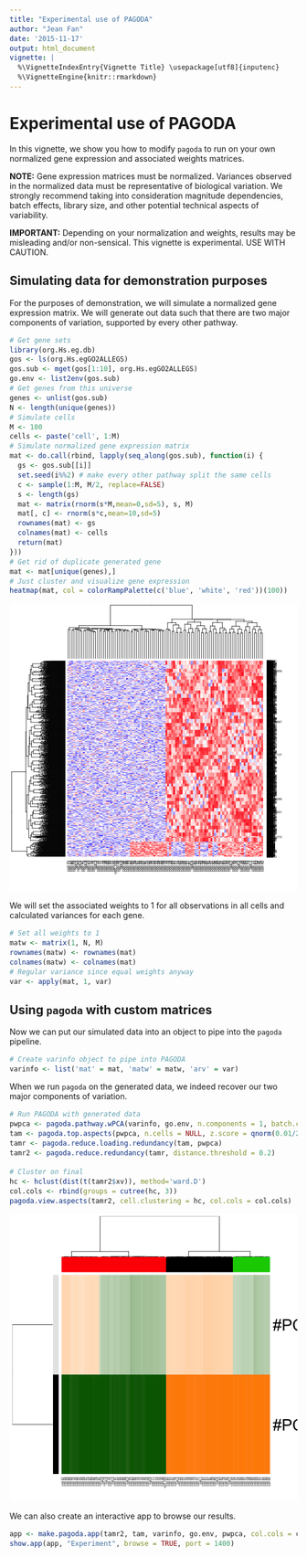 ```yaml
---
title: "Experimental use of PAGODA"
author: "Jean Fan"
date: '2015-11-17'
output: html_document
vignette: |
  %\VignetteIndexEntry{Vignette Title} \usepackage[utf8]{inputenc}
  %\VignetteEngine{knitr::rmarkdown}
---
```


# Experimental use of PAGODA

In this vignette, we show you how to modify `pagoda` to run on your own normalized gene expression and associated weights matrices. 

**NOTE:** Gene expression matrices must be normalized. Variances observed in the normalized data must be representative of biological variation. We strongly recommend taking into consideration magnitude dependencies, batch effects, library size, and other potential technical aspects of variability. 

**IMPORTANT:** Depending on your normalization and weights, results may be misleading and/or non-sensical. This vignette is experimental. USE WITH CAUTION. 



## Simulating data for demonstration purposes

For the purposes of demonstration, we will simulate a normalized gene expression matrix. We will generate out data such that there are two major components of variation, supported by every other pathway. 

```r
# Get gene sets
library(org.Hs.eg.db)
gos <- ls(org.Hs.egGO2ALLEGS)
gos.sub <- mget(gos[1:10], org.Hs.egGO2ALLEGS)
go.env <- list2env(gos.sub)
# Get genes from this universe
genes <- unlist(gos.sub)
N <- length(unique(genes))
# Simulate cells
M <- 100
cells <- paste('cell', 1:M)
# Simulate normalized gene expression matrix
mat <- do.call(rbind, lapply(seq_along(gos.sub), function(i) {
  gs <- gos.sub[[i]]
  set.seed(i%%2) # make every other pathway split the same cells
  c <- sample(1:M, M/2, replace=FALSE) 
  s <- length(gs)
  mat <- matrix(rnorm(s*M,mean=0,sd=5), s, M)
  mat[, c] <- rnorm(s*c,mean=10,sd=5)
  rownames(mat) <- gs
  colnames(mat) <- cells
  return(mat)
}))
# Get rid of duplicate generated gene
mat <- mat[unique(genes),]
# Just cluster and visualize gene expression
heatmap(mat, col = colorRampPalette(c('blue', 'white', 'red'))(100))
```

![plot of chunk data](figures/experimental-data-1.png) 

We will set the associated weights to 1 for all observations in all cells and calculated variances for each gene. 


```r
# Set all weights to 1
matw <- matrix(1, N, M)
rownames(matw) <- rownames(mat)
colnames(matw) <- colnames(mat)
# Regular variance since equal weights anyway
var <- apply(mat, 1, var)
```

## Using `pagoda` with custom matrices

Now we can put our simulated data into an object to pipe into the `pagoda` pipeline.


```r
# Create varinfo object to pipe into PAGODA
varinfo <- list('mat' = mat, 'matw' = matw, 'arv' = var)
```

When we run `pagoda` on the generated data, we indeed recover our two major components of variation. 


```r
# Run PAGODA with generated data
pwpca <- pagoda.pathway.wPCA(varinfo, go.env, n.components = 1, batch.center = FALSE, verbose = 1)
tam <- pagoda.top.aspects(pwpca, n.cells = NULL, z.score = qnorm(0.01/2, lower.tail = FALSE))
tamr <- pagoda.reduce.loading.redundancy(tam, pwpca)
tamr2 <- pagoda.reduce.redundancy(tamr, distance.threshold = 0.2)

# Cluster on final
hc <- hclust(dist(t(tamr2$xv)), method='ward.D')
col.cols <- rbind(groups = cutree(hc, 3))
pagoda.view.aspects(tamr2, cell.clustering = hc, col.cols = col.cols)
```

![plot of chunk pagoda](figures/experimental-pagoda-1.png) 

We can also create an interactive app to browse our results. 


```r
app <- make.pagoda.app(tamr2, tam, varinfo, go.env, pwpca, col.cols = col.cols, cell.clustering = hc, title = "Experiment")
show.app(app, "Experiment", browse = TRUE, port = 1400)  
```

